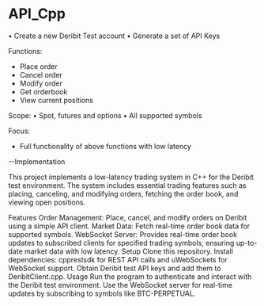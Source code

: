 # API_Cpp
•⁠ ⁠Create a new Deribit Test account
•⁠ ⁠Generate a set of API Keys

Functions:
- Place order
- Cancel order
- Modify order
- Get orderbook
- View current positions

Scope:
•⁠ ⁠Spot, futures and options
•⁠ ⁠All supported symbols

Focus:
- Full functionality of above functions with low latency


--Implementation 

This project implements a low-latency trading system in C++ for the Deribit test environment. The system includes essential trading features such as placing, canceling, and modifying orders, fetching the order book, and viewing open positions.

Features
Order Management: Place, cancel, and modify orders on Deribit using a simple API client.
Market Data: Fetch real-time order book data for supported symbols.
WebSocket Server: Provides real-time order book updates to subscribed clients for specified trading symbols, ensuring up-to-date market data with low latency.
Setup
Clone this repository.
Install dependencies: cpprestsdk for REST API calls and uWebSockets for WebSocket support.
Obtain Deribit test API keys and add them to DeribitClient.cpp.
Usage
Run the program to authenticate and interact with the Deribit test environment.
Use the WebSocket server for real-time updates by subscribing to symbols like BTC-PERPETUAL.